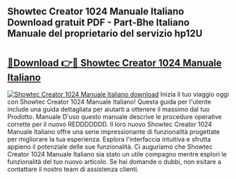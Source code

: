 ## Showtec Creator 1024 Manuale Italiano Download gratuit PDF - Part-Bhe Italiano Manuale del proprietario del servizio hp12U

# <h2><a href="http://dfd72d1.blite.top/?on=Showtec+Creator+1024+Manuale+Italiano">🔗Download 👉🔴 Showtec Creator 1024 Manuale Italiano</a></h2>

[![Showtec Creator 1024 Manuale Italiano download](https://i.imgur.com/lujVjoI.png)](http://dfd72d1.blite.top/?on=Showtec+Creator+1024+Manuale+Italiano)
Inizia il tuo viaggio oggi con Showtec Creator 1024 Manuale Italiano! Questa guida per l'utente include una guida dettagliata per aiutarti a ottenere il massimo dal tuo Prodotto. Manuale D'uso questo manuale descrive le procedure operative corrette per il nuovo REDDDDDDD. Il loro nuovo Showtec Creator 1024 Manuale Italiano offre una serie impressionante di funzionalità progettate per migliorare la tua esperienza. Esplora l'interfaccia intuitiva e sfrutta appieno il potenziale delle sue funzionalità. Ci auguriamo che Showtec Creator 1024 Manuale Italiano sia stato un utile compagno mentre esplori le funzionalità del tuo nuovo articolo. Se hai domande o dubbi, non esitare a contattare il nostro team di assistenza clienti.

